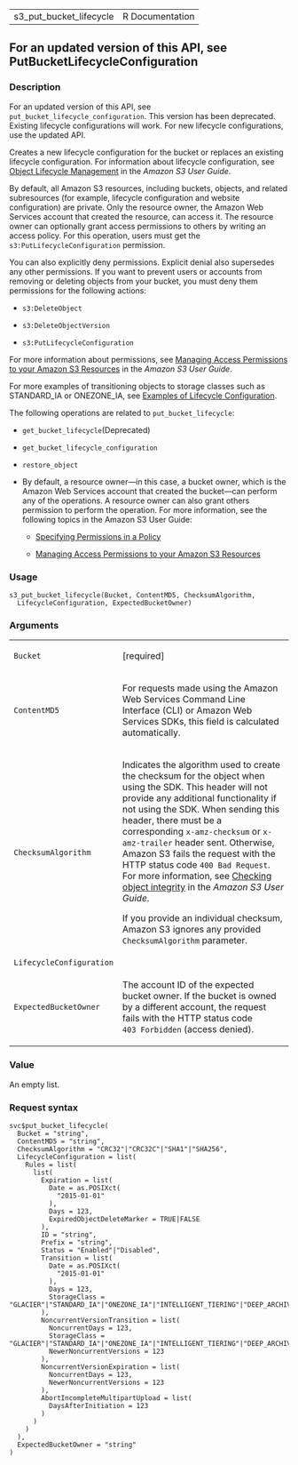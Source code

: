 <table style="width: 100%;">
<tbody>
<tr class="odd">
<td>s3_put_bucket_lifecycle</td>
<td style="text-align: right;">R Documentation</td>
</tr>
</tbody>
</table>

## For an updated version of this API, see PutBucketLifecycleConfiguration

### Description

For an updated version of this API, see
`put_bucket_lifecycle_configuration`. This version has been deprecated.
Existing lifecycle configurations will work. For new lifecycle
configurations, use the updated API.

Creates a new lifecycle configuration for the bucket or replaces an
existing lifecycle configuration. For information about lifecycle
configuration, see [Object Lifecycle
Management](https://docs.aws.amazon.com/AmazonS3/latest/userguide/object-lifecycle-mgmt.html)
in the *Amazon S3 User Guide*.

By default, all Amazon S3 resources, including buckets, objects, and
related subresources (for example, lifecycle configuration and website
configuration) are private. Only the resource owner, the Amazon Web
Services account that created the resource, can access it. The resource
owner can optionally grant access permissions to others by writing an
access policy. For this operation, users must get the
`s3:PutLifecycleConfiguration` permission.

You can also explicitly deny permissions. Explicit denial also
supersedes any other permissions. If you want to prevent users or
accounts from removing or deleting objects from your bucket, you must
deny them permissions for the following actions:

-   `s3:DeleteObject`

-   `s3:DeleteObjectVersion`

-   `s3:PutLifecycleConfiguration`

For more information about permissions, see [Managing Access Permissions
to your Amazon S3
Resources](https://docs.aws.amazon.com/AmazonS3/latest/userguide/s3-access-control.html)
in the *Amazon S3 User Guide*.

For more examples of transitioning objects to storage classes such as
STANDARD\_IA or ONEZONE\_IA, see [Examples of Lifecycle
Configuration](https://docs.aws.amazon.com/AmazonS3/latest/userguide/intro-lifecycle-rules.html#lifecycle-configuration-examples).

The following operations are related to `put_bucket_lifecycle`:

-   `get_bucket_lifecycle`(Deprecated)

-   `get_bucket_lifecycle_configuration`

-   `restore_object`

-   By default, a resource owner—in this case, a bucket owner, which is
    the Amazon Web Services account that created the bucket—can perform
    any of the operations. A resource owner can also grant others
    permission to perform the operation. For more information, see the
    following topics in the Amazon S3 User Guide:

    -   [Specifying Permissions in a
        Policy](https://docs.aws.amazon.com/AmazonS3/latest/userguide/using-with-s3-actions.html)

    -   [Managing Access Permissions to your Amazon S3
        Resources](https://docs.aws.amazon.com/AmazonS3/latest/userguide/s3-access-control.html)

### Usage

    s3_put_bucket_lifecycle(Bucket, ContentMD5, ChecksumAlgorithm,
      LifecycleConfiguration, ExpectedBucketOwner)

### Arguments

<table>
<colgroup>
<col style="width: 35%" />
<col style="width: 65%" />
</colgroup>
<tbody>
<tr class="odd">
<td><code id="s3_put_bucket_lifecycle_:_Bucket">Bucket</code></td>
<td><p>[required]</p></td>
</tr>
<tr class="even">
<td><code
id="s3_put_bucket_lifecycle_:_ContentMD5">ContentMD5</code></td>
<td><p>For requests made using the Amazon Web Services Command Line
Interface (CLI) or Amazon Web Services SDKs, this field is calculated
automatically.</p></td>
</tr>
<tr class="odd">
<td><code
id="s3_put_bucket_lifecycle_:_ChecksumAlgorithm">ChecksumAlgorithm</code></td>
<td><p>Indicates the algorithm used to create the checksum for the
object when using the SDK. This header will not provide any additional
functionality if not using the SDK. When sending this header, there must
be a corresponding <code>x-amz-checksum</code> or
<code>x-amz-trailer</code> header sent. Otherwise, Amazon S3 fails the
request with the HTTP status code <code
style="white-space: pre;">⁠400 Bad Request⁠</code>. For more information,
see <a
href="https://docs.aws.amazon.com/AmazonS3/latest/userguide/checking-object-integrity.html">Checking
object integrity</a> in the <em>Amazon S3 User Guide</em>.</p>
<p>If you provide an individual checksum, Amazon S3 ignores any provided
<code>ChecksumAlgorithm</code> parameter.</p></td>
</tr>
<tr class="even">
<td><code
id="s3_put_bucket_lifecycle_:_LifecycleConfiguration">LifecycleConfiguration</code></td>
<td></td>
</tr>
<tr class="odd">
<td><code
id="s3_put_bucket_lifecycle_:_ExpectedBucketOwner">ExpectedBucketOwner</code></td>
<td><p>The account ID of the expected bucket owner. If the bucket is
owned by a different account, the request fails with the HTTP status
code <code style="white-space: pre;">⁠403 Forbidden⁠</code> (access
denied).</p></td>
</tr>
</tbody>
</table>

### Value

An empty list.

### Request syntax

    svc$put_bucket_lifecycle(
      Bucket = "string",
      ContentMD5 = "string",
      ChecksumAlgorithm = "CRC32"|"CRC32C"|"SHA1"|"SHA256",
      LifecycleConfiguration = list(
        Rules = list(
          list(
            Expiration = list(
              Date = as.POSIXct(
                "2015-01-01"
              ),
              Days = 123,
              ExpiredObjectDeleteMarker = TRUE|FALSE
            ),
            ID = "string",
            Prefix = "string",
            Status = "Enabled"|"Disabled",
            Transition = list(
              Date = as.POSIXct(
                "2015-01-01"
              ),
              Days = 123,
              StorageClass = "GLACIER"|"STANDARD_IA"|"ONEZONE_IA"|"INTELLIGENT_TIERING"|"DEEP_ARCHIVE"|"GLACIER_IR"
            ),
            NoncurrentVersionTransition = list(
              NoncurrentDays = 123,
              StorageClass = "GLACIER"|"STANDARD_IA"|"ONEZONE_IA"|"INTELLIGENT_TIERING"|"DEEP_ARCHIVE"|"GLACIER_IR",
              NewerNoncurrentVersions = 123
            ),
            NoncurrentVersionExpiration = list(
              NoncurrentDays = 123,
              NewerNoncurrentVersions = 123
            ),
            AbortIncompleteMultipartUpload = list(
              DaysAfterInitiation = 123
            )
          )
        )
      ),
      ExpectedBucketOwner = "string"
    )
